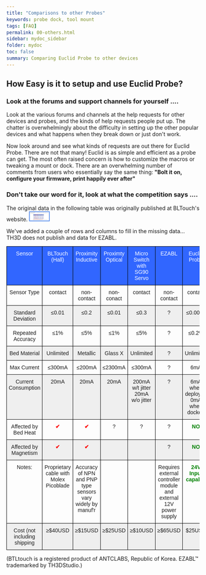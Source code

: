 ```yaml
---
title: "Comparisons to other Probes"
keywords: probe dock, tool mount
tags: [FAQ]
permalink: 00-others.html
sidebar: mydoc_sidebar
folder: mydoc
toc: false
summary: Comparing Euclid Probe to other devices
---
```

## How Easy is it to setup and use Euclid Probe? 

### Look at the forums and support channels for yourself ....
Look at the various forums and channels at the help requests for other devices and probes, and the kinds of help requests people put up. The chatter is overwhelmingly about the difficulty in setting up the other popular devices and what happens when they break down or just don't work.  

Now look around and see what kinds of requests are out there for Euclid Probe. There are not that many! Euclid is as simple and efficient as a probe can get. The most often raised concern is how to customize the macros or tweaking a mount or dock. There are an overwhelming number of comments from users who essentially say the same thing:<b> "Bolt it on, configure your firmware, print happily ever after"</b>  

### Don't take our word for it, look at what the competition says .... 
The original data in the following table was originally published at BLTouch's website.
  <a href="images\00-BLTouch.png" data-lity>
    <img src="images\00-BLTouch.png" style="width:50px; border:2px solid CornflowerBlue"></a>  

 We've added a couple of rows and columns to fill in the missing data...  
 TH3D does not publish and data for EZABL. 

<div style="width:100%;text-align:center;">
<style type="text/css">
.tg  {border-collapse:collapse;border-spacing:0;}
.tg td{border-color:black;border-style:solid;border-width:1px;font-family:Arial, sans-serif;font-size:14px;
  overflow:hidden;padding:10px 5px;word-break:normal;}
.tg th{border-color:black;border-style:solid;border-width:1px;font-family:Arial, sans-serif;font-size:14px;
  font-weight:normal;overflow:hidden;padding:10px 5px;word-break:normal;}
.tg .tg-vfn0{background-color:#efefef;border-color:#000000;text-align:center;vertical-align:top}
.tg .tg-g5f9{background-color:#3166ff;border-color:#000000;color:#ffffff;text-align:center;vertical-align:top}
.tg .tg-73oq{border-color:#000000;text-align:center;vertical-align:top}
</style>
<table class="tg">
<thead>
  <tr>
    <th class="tg-g5f9">Sensor</th>
    <th class="tg-g5f9">BLTouch<br> (Hall)</th>
    <th class="tg-g5f9">Proximity<br>Inductive</th>
    <th class="tg-g5f9">Proximty<br>Optical</th>
    <th class="tg-g5f9">Micro Switch<br> with SG90 Servo</th>
    <th class="tg-g5f9">EZABL</th>
    <th class="tg-g5f9">Euclid Probe</th>
  </tr>
</thead>
<tbody>
  <tr>
    <td class="tg-73oq">Sensor Type</td>
    <td class="tg-73oq">contact</td>
    <td class="tg-73oq">non-contact</td>
    <td class="tg-73oq">non-conact</td>
    <td class="tg-73oq">contact</td>
    <td class="tg-73oq">non-contact</td>
    <td class="tg-73oq">contact</td>    
  </tr>
  <tr>
    <td class="tg-vfn0">Standard Deviation</td>
    <td class="tg-vfn0">&le;0.01</td>
    <td class="tg-vfn0">&le;0.2</td>
    <td class="tg-vfn0">&le;0.01</td>
    <td class="tg-vfn0">&le;0.3</td>
    <td class="tg-vfn0">?</td>
    <td class="tg-vfn0">&le;0.0015</td>
  </tr>
  <tr>
    <td class="tg-73oq">Repeated Accuracy</td>
    <td class="tg-73oq">&le;1%</td>
    <td class="tg-73oq">&le;5%</td>
    <td class="tg-73oq">&le;1%</td>
    <td class="tg-73oq">&le;5%</td>
    <td class="tg-73oq">?</td>
    <td class="tg-73oq">&le;0.2%</td>
  </tr>
  <tr>
    <td class="tg-vfn0">Bed Material</td>
    <td class="tg-vfn0">Unlimited</td>
    <td class="tg-vfn0">Metallic</td>
    <td class="tg-vfn0">Glass X</td>
    <td class="tg-vfn0">Unlimited</td>
    <td class="tg-vfn0">?</td>
    <td class="tg-vfn0">Unlimited</td>
  </tr>
  <tr>
    <td class="tg-73oq">Max Current</td>
    <td class="tg-73oq">&le;300mA</td>
    <td class="tg-73oq">&le;200mA</td>
    <td class="tg-73oq">&le;2300mA</td>
    <td class="tg-73oq">&le;300mA</td>
    <td class="tg-73oq">?</td>
    <td class="tg-73oq">6mA</td>
  </tr>
  <tr>
    <td class="tg-vfn0">Current Consumption</td>
    <td class="tg-vfn0">20mA</td>
    <td class="tg-vfn0">20mA</td>
    <td class="tg-vfn0">20mA</td>
    <td class="tg-vfn0">200mA w/t jitter<br>20mA w/o jitter</td>
    <td class="tg-vfn0">?</td>
    <td class="tg-vfn0">6mA when deployed<br>0mA when docked</td>
  </tr>
  <tr>
    <td class="tg-73oq">Affected by Bed Heat</td>
    <td class="tg-73oq"><b><span style="color:red">&#10004;</span></b></td>
    <td class="tg-73oq"><b><span style="color:red">&#10004;</span></b></td>
    <td class="tg-73oq">?</td>
    <td class="tg-73oq">?</td>
    <td class="tg-73oq">?</td>
    <td class="tg-73oq"><b><span style="color:green">NO</span></b></td>
  </tr>
   <tr>
    <td class="tg-vfn0">Affected by Magnetism</td>
    <td class="tg-vfn0"><b><span style="color:red"> &#10004;</span></b> </td>
    <td class="tg-vfn0"><b><span style="color:red">&#10004;</span></b> </td>
    <td class="tg-vfn0"></td>
    <td class="tg-vfn0"></td>
    <td class="tg-vfn0">?</td>
    <td class="tg-vfn0"><b><span style="color:green">NO</span></b></td>
  </tr>
  <tr>
    <td class="tg-73oq">Notes:</td>
    <td class="tg-73oq">Proprietary cable with Molex Picoblade</td>
    <td class="tg-73oq">Accuracy of NPN and PNP type sensors vary widely by manuf'r</td>
    <td class="tg-73oq"></td>
    <td class="tg-73oq"></td>
    <td class="tg-73oq">Requires external controller module and external 12V power supply</td>
    <td class="tg-73oq"><b><span style="color:green">24V Input capable</span></b></td>
  </tr>
     <tr>
    <td class="tg-vfn0">Cost (not including shipping</td>
    <td class="tg-vfn0">&ge;$40USD</td>
    <td class="tg-vfn0">&ge;$15USD</td>
    <td class="tg-vfn0">&ge;$25USD</td>
    <td class="tg-vfn0">&ge;$10USD</td>
    <td class="tg-vfn0">&ge;$65USD</td>
    <td class="tg-vfn0">$25USD</td>
  </tr>
</tbody>
</table>
</div>
(BTLtouch is a registered product of ANTCLABS, Republic of Korea. EZABL&#8482; trademarked by TH3DStudio.) 
